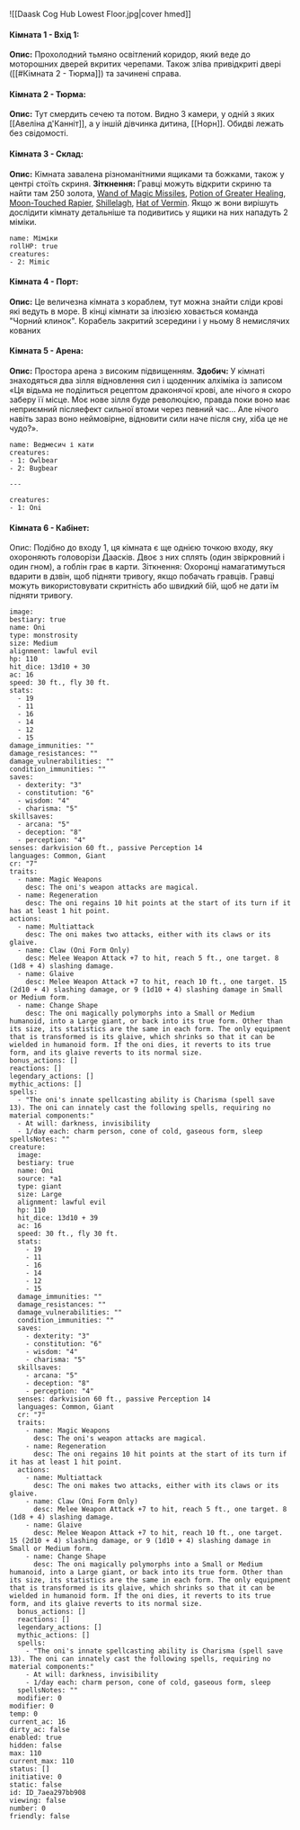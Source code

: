 ![[Daask Cog Hub Lowest Floor.jpg|cover hmed]]
#### Кімната 1 - Вхід 1:
**Опис:** Прохолодний тьмяно освітлений коридор, який веде до моторошних дверей вкритих черепами. Також зліва привідкриті двері ([[#Кімната 2 - Тюрма]]) та зачинені справа. 

#### Кімната 2 - Тюрма:
**Опис:** Тут смердить сечею та потом. Видно 3 камери, у одній з яких [[Авеліна д'Канніт]], а у іншій дівчинка дитина, [[Норн]]. Обидві лежать без свідомості.

#### Кімната 3 - Склад:
**Опис:** Кімната завалена різноманітними ящиками та божками, також у центрі стоїть скриня. 
**Зіткнення:** Гравці можуть відкрити скриню та найти там 250 золота, [Wand of Magic Missiles](https://www.dndbeyond.com/magic-items/4794-wand-of-magic-missiles), [Potion of Greater Healing](https://5e.tools/items.html#potion%20of%20greater%20healing_dmg), [Moon-Touched Rapier](https://5e.tools/items.html#moon-touched%20rapier_xge), [Shillelagh](https://5e.tools/spells.html#shillelagh_phb), [Hat of Vermin](https://5e.tools/items.html#hat%20of%20vermin_xge). Якщо ж вони вирішуть дослідити кімнату детальніше та подивитись у ящики на них нападуть 2 міміки.
```encounter 
name: Міміки
rollHP: true
creatures: 
- 2: Mimic 
```

#### Кімната 4 - Порт:
**Опис:** Це величезна кімната з кораблем, тут можна знайти сліди крові які ведуть в море. В кінці кімнати за ілюзією ховається команда "Чорний клинок". Корабель закритий зсередини і у ньому 8 немислячих кованих 

#### Кімната 5 - Арена:
**Опис:** Простора арена з високим підвищенням. 
**Здобич:** У кімнаті знаходяться два зілля відновлення сил і щоденник алхіміка із записом «Ця відьма не поділиться рецептом драконячої крові, але нічого я скоро заберу її місце. Моє нове зілля буде революцією, правда поки воно має неприємний післяефект сильної втоми через певний час... Але нічого навіть зараз воно неймовірне, відновити сили наче після сну, хіба це не чудо?».
```encounter 
name: Ведмесич і кати 
creatures: 
- 1: Owlbear 
- 2: Bugbear

---

creatures: 
- 1: Oni 
```

#### Кімната 6 - Кабінет:
Опис: Подібно до входу 1, ця кімната є ще однією точкою входу, яку охороняють головорізи Даасків. Двоє з них сплять (один звіркровний і один гном), а гоблін грає в карти.
Зіткнення: Охоронці намагатимуться вдарити в дзвін, щоб підняти тривогу, якщо побачать гравців. Гравці можуть використовувати скритність або швидкий бій, щоб не дати їм підняти тривогу.
```statblock
image: 
bestiary: true
name: Oni
type: monstrosity
size: Medium
alignment: lawful evil
hp: 110
hit_dice: 13d10 + 30
ac: 16
speed: 30 ft., fly 30 ft.
stats:
  - 19
  - 11
  - 16
  - 14
  - 12
  - 15
damage_immunities: ""
damage_resistances: ""
damage_vulnerabilities: ""
condition_immunities: ""
saves:
  - dexterity: "3"
  - constitution: "6"
  - wisdom: "4"
  - charisma: "5"
skillsaves:
  - arcana: "5"
  - deception: "8"
  - perception: "4"
senses: darkvision 60 ft., passive Perception 14
languages: Common, Giant
cr: "7"
traits:
  - name: Magic Weapons
    desc: The oni's weapon attacks are magical.
  - name: Regeneration
    desc: The oni regains 10 hit points at the start of its turn if it has at least 1 hit point.
actions:
  - name: Multiattack
    desc: The oni makes two attacks, either with its claws or its glaive.
  - name: Claw (Oni Form Only)
    desc: Melee Weapon Attack +7 to hit, reach 5 ft., one target. 8 (1d8 + 4) slashing damage.
  - name: Glaive
    desc: Melee Weapon Attack +7 to hit, reach 10 ft., one target. 15 (2d10 + 4) slashing damage, or 9 (1d10 + 4) slashing damage in Small or Medium form.
  - name: Change Shape
    desc: The oni magically polymorphs into a Small or Medium humanoid, into a Large giant, or back into its true form. Other than its size, its statistics are the same in each form. The only equipment that is transformed is its glaive, which shrinks so that it can be wielded in humanoid form. If the oni dies, it reverts to its true form, and its glaive reverts to its normal size.
bonus_actions: []
reactions: []
legendary_actions: []
mythic_actions: []
spells:
  - "The oni's innate spellcasting ability is Charisma (spell save 13). The oni can innately cast the following spells, requiring no material components:"
  - At will: darkness, invisibility
  - 1/day each: charm person, cone of cold, gaseous form, sleep
spellsNotes: ""
creature:
  image: 
  bestiary: true
  name: Oni
  source: *a1
  type: giant
  size: Large
  alignment: lawful evil
  hp: 110
  hit_dice: 13d10 + 39
  ac: 16
  speed: 30 ft., fly 30 ft.
  stats:
    - 19
    - 11
    - 16
    - 14
    - 12
    - 15
  damage_immunities: ""
  damage_resistances: ""
  damage_vulnerabilities: ""
  condition_immunities: ""
  saves:
    - dexterity: "3"
    - constitution: "6"
    - wisdom: "4"
    - charisma: "5"
  skillsaves:
    - arcana: "5"
    - deception: "8"
    - perception: "4"
  senses: darkvision 60 ft., passive Perception 14
  languages: Common, Giant
  cr: "7"
  traits:
    - name: Magic Weapons
      desc: The oni's weapon attacks are magical.
    - name: Regeneration
      desc: The oni regains 10 hit points at the start of its turn if it has at least 1 hit point.
  actions:
    - name: Multiattack
      desc: The oni makes two attacks, either with its claws or its glaive.
    - name: Claw (Oni Form Only)
      desc: Melee Weapon Attack +7 to hit, reach 5 ft., one target. 8 (1d8 + 4) slashing damage.
    - name: Glaive
      desc: Melee Weapon Attack +7 to hit, reach 10 ft., one target. 15 (2d10 + 4) slashing damage, or 9 (1d10 + 4) slashing damage in Small or Medium form.
    - name: Change Shape
      desc: The oni magically polymorphs into a Small or Medium humanoid, into a Large giant, or back into its true form. Other than its size, its statistics are the same in each form. The only equipment that is transformed is its glaive, which shrinks so that it can be wielded in humanoid form. If the oni dies, it reverts to its true form, and its glaive reverts to its normal size.
  bonus_actions: []
  reactions: []
  legendary_actions: []
  mythic_actions: []
  spells:
    - "The oni's innate spellcasting ability is Charisma (spell save 13). The oni can innately cast the following spells, requiring no material components:"
    - At will: darkness, invisibility
    - 1/day each: charm person, cone of cold, gaseous form, sleep
  spellsNotes: ""
  modifier: 0
modifier: 0
temp: 0
current_ac: 16
dirty_ac: false
enabled: true
hidden: false
max: 110
current_max: 110
status: []
initiative: 0
static: false
id: ID_7aea297bb908
viewing: false
number: 0
friendly: false

```